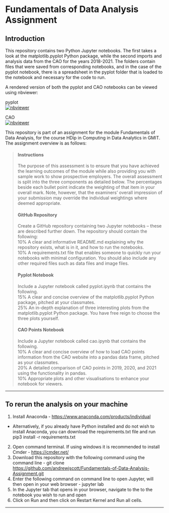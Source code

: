 # Fundamentals of Data Analysis Assignment

## Introduction

This repository contains two Python Jupyter notebooks. The first takes a look at the matplotlib.pyplot Python package, while the second imports and analysis data from the CAO for the years 2018-2021. The folders contain files that were saved from corresponding notebooks, and in the case of the pyplot notebook, there is a spreadsheet in the pyplot folder that is loaded to the notebook and necessary for the code to run.  

A rendered version of both the pyplot and CAO notebooks can be viewed using nbviewer:  

pyplot    
[![nbviewer](https://img.shields.io/badge/jupyter_notebooks-nbviewer-purple.svg?style=flat-square)](https://nbviewer.org/github/andrewjscott/Fundamentals-of-Data-Analysis-Assignment/blob/main/pyplot.ipynb)   

CAO   
[![nbviewer](https://img.shields.io/badge/jupyter_notebooks-nbviewer-purple.svg?style=flat-square)](https://nbviewer.org/github/andrewjscott/Fundamentals-of-Data-Analysis-Assignment/blob/main/cao.ipynb)   

This repository is part of an assignment for the module Fundamentals of Data Analysis, for the course HDip in Computing in Data Analytics in GMIT. The assignment overview is as follows: 

> #### Instructions
>The purpose of this assessment is to ensure that you have achieved the learning outcomes
>of the module while also providing you with sample work to show prospective
>employers. The overall assessment is split into the three components as detailed below.
>The percentages beside each bullet point indicate the weighting of that item in your
>overall mark. Note, however, that the examiners’ overall impression of your submission
>may override the individual weightings where deemed appropriate.     
> #### GitHub Repository     
>Create a GitHub repository containing two Jupyter notebooks – these are described
>further down. The repository should contain the following:     
>10% A clear and informative README.md explaining why the repository exists, what is
>in it, and how to run the notebooks.     
>10% A requirements.txt file that enables someone to quickly run your notebooks
>with minimal configuration. You should also include any other required files such
>as data files and image files.       
> #### Pyplot Notebook     
>Include a Jupyter notebook called pyplot.ipynb that contains the following.     
>15% A clear and concise overview of the matplotlib.pyplot Python package,
>pitched at your classmates.    
>25% An in-depth explanation of three interesting plots from the matplotlib.pyplot
>Python package. You have free reign to choose the three plots yourself.     
> #### CAO Points Notebook     
>Include a Jupyter notebook called cao.ipynb that contains the following.     
>10% A clear and concise overview of how to load CAO points information from the
>CAO website into a pandas data frame, pitched as your classmates.     
>20% A detailed comparison of CAO points in 2019, 2020, and 2021 using the functionality
>in pandas.      
>10% Appropriate plots and other visualisations to enhance your notebook for viewers.     
>
----

## To rerun the analysis on your machine

1. Install Anaconda - https://www.anaconda.com/products/individual   
- Alternatively, if you already have Python installed and do not wish to install Anaconda, you can download the requirements.txt file and run pip3 install -r requirements.txt   
2. Open command terminal. If using windows it is recommended to install Cmder - https://cmder.net/ 
3. Download this repository with the following command using the command line - git clone https://github.com/andrewjscott/Fundamentals-of-Data-Analysis-Assignment.git
4. Enter the following command on command line to open Jupyter, will then open in your web browser - jupyter lab
5. In the Jupyter tab that opens in your browser, navigate to the to the notebook you wish to run and open
6. Click on Run and then click on Restart Kernel and Run all cells.
-----------
